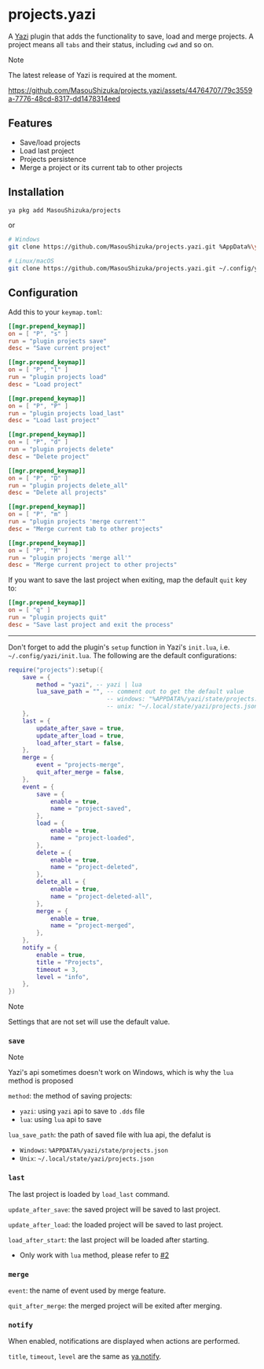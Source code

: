 # projects.yazi

A [Yazi](https://github.com/sxyazi/yazi) plugin that adds the functionality to save, load and merge projects.
A project means all `tabs` and their status, including `cwd` and so on.

> [!NOTE]
> The latest release of Yazi is required at the moment.

https://github.com/MasouShizuka/projects.yazi/assets/44764707/79c3559a-7776-48cd-8317-dd1478314eed

## Features

 - Save/load projects
 - Load last project
 - Projects persistence
 - Merge a project or its current tab to other projects

## Installation

```sh
ya pkg add MasouShizuka/projects
```

or

```sh
# Windows
git clone https://github.com/MasouShizuka/projects.yazi.git %AppData%\yazi\config\plugins\projects.yazi

# Linux/macOS
git clone https://github.com/MasouShizuka/projects.yazi.git ~/.config/yazi/plugins/projects.yazi
```

## Configuration

Add this to your `keymap.toml`:

```toml
[[mgr.prepend_keymap]]
on = [ "P", "s" ]
run = "plugin projects save"
desc = "Save current project"

[[mgr.prepend_keymap]]
on = [ "P", "l" ]
run = "plugin projects load"
desc = "Load project"

[[mgr.prepend_keymap]]
on = [ "P", "P" ]
run = "plugin projects load_last"
desc = "Load last project"

[[mgr.prepend_keymap]]
on = [ "P", "d" ]
run = "plugin projects delete"
desc = "Delete project"

[[mgr.prepend_keymap]]
on = [ "P", "D" ]
run = "plugin projects delete_all"
desc = "Delete all projects"

[[mgr.prepend_keymap]]
on = [ "P", "m" ]
run = "plugin projects 'merge current'"
desc = "Merge current tab to other projects"

[[mgr.prepend_keymap]]
on = [ "P", "M" ]
run = "plugin projects 'merge all'"
desc = "Merge current project to other projects"
```

If you want to save the last project when exiting, map the default `quit` key to:

```toml
[[mgr.prepend_keymap]]
on = [ "q" ]
run = "plugin projects quit"
desc = "Save last project and exit the process"
```

---

Don't forget to add the plugin's `setup` function in Yazi's `init.lua`, i.e. `~/.config/yazi/init.lua`.
The following are the default configurations:

```lua
require("projects"):setup({
    save = {
        method = "yazi", -- yazi | lua
        lua_save_path = "", -- comment out to get the default value
                            -- windows: "%APPDATA%/yazi/state/projects.json"
                            -- unix: "~/.local/state/yazi/projects.json"
    },
    last = {
        update_after_save = true,
        update_after_load = true,
        load_after_start = false,
    },
    merge = {
        event = "projects-merge",
        quit_after_merge = false,
    },
    event = {
        save = {
            enable = true,
            name = "project-saved",
        },
        load = {
            enable = true,
            name = "project-loaded",
        },
        delete = {
            enable = true,
            name = "project-deleted",
        },
        delete_all = {
            enable = true,
            name = "project-deleted-all",
        },
        merge = {
            enable = true,
            name = "project-merged",
        },
    },
    notify = {
        enable = true,
        title = "Projects",
        timeout = 3,
        level = "info",
    },
})
```

> [!NOTE]
> Settings that are not set will use the default value.

### `save`

> [!NOTE]
> Yazi's api sometimes doesn't work on Windows, which is why the `lua` method is proposed

`method`: the method of saving projects:
- `yazi`: using `yazi` api to save to `.dds` file
- `lua`: using `lua` api to save

`lua_save_path`: the path of saved file with lua api, the defalut is
- `Windows`: `%APPDATA%/yazi/state/projects.json`
- `Unix`: `~/.local/state/yazi/projects.json`

### `last`

The last project is loaded by `load_last` command.

`update_after_save`: the saved project will be saved to last project.

`update_after_load`: the loaded project will be saved to last project.

`load_after_start`: the last project will be loaded after starting.
- Only work with `lua` method, please refer to [#2](https://github.com/MasouShizuka/projects.yazi/issues/2)

### `merge`

`event`: the name of event used by merge feature.

`quit_after_merge`: the merged project will be exited after merging.

### `notify`

When enabled, notifications are displayed when actions are performed.

`title`, `timeout`, `level` are the same as [ya.notify](https://yazi-rs.github.io/docs/plugins/utils/#ya.notify).
